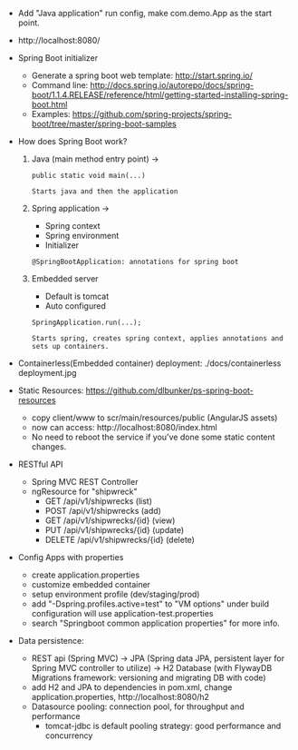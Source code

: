 * Add "Java application" run config, make com.demo.App as the start point.
* http://localhost:8080/
* Spring Boot initializer
    * Generate a spring boot web template: http://start.spring.io/
    * Command line: http://docs.spring.io/autorepo/docs/spring-boot/1.1.4.RELEASE/reference/html/getting-started-installing-spring-boot.html
    * Examples: https://github.com/spring-projects/spring-boot/tree/master/spring-boot-samples
* How does Spring Boot work?
    1. Java (main method entry point) ->
    
        ```
        public static void main(...)
        
        Starts java and then the application
        ```
        
    2. Spring application ->
        * Spring context
        * Spring environment
        * Initializer
        
        ```
        @SpringBootApplication: annotations for spring boot
        ```
        
    3. Embedded server
        * Default is tomcat
        * Auto configured
    
        ```
        SpringApplication.run(...); 
        
        Starts spring, creates spring context, applies annotations and sets up containers.
        ```

* Containerless(Embedded container) deployment: ./docs/containerless deployment.jpg
* Static Resources: https://github.com/dlbunker/ps-spring-boot-resources
    * copy client/www to scr/main/resources/public (AngularJS assets)
    * now can access: http://localhost:8080/index.html
    * No need to reboot the service if you've done some static content changes.
* RESTful API
    * Spring MVC REST Controller
    * ngResource for "shipwreck"
        - GET /api/v1/shipwrecks (list)
        - POST /api/v1/shipwrecks (add)
        - GET /api/v1/shipwrecks/{id} (view)
        - PUT /api/v1/shipwrecks/{id} (update)
        - DELETE /api/v1/shipwrecks/{id} (delete)
* Config Apps with properties
    * create application.properties
    * customize embedded container
    * setup environment profile (dev/staging/prod)
    * add "-Dspring.profiles.active=test" to "VM options" under build configuration will use application-test.properties
    * search "Springboot common application properties" for more info.
* Data persistence:
    * REST api (Spring MVC) -> 
        JPA (Spring data JPA, persistent layer for Spring MVC controller to utilize) -> 
        H2 Database (with FlywayDB Migrations framework: versioning and migrating DB with code)
    * add H2 and JPA to dependencies in pom.xml, change application.properties, http://localhost:8080/h2
    * Datasource pooling: connection pool, for throughput and performance
        * tomcat-jdbc is default pooling strategy: good performance and concurrency